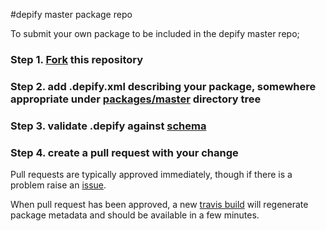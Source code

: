 #depify master package repo

To submit your own package to be included in the depify master repo;

### Step 1. [Fork](https://github.com/depify/depify-packages/fork) this repository

### Step 2. add .depify.xml describing your package, somewhere appropriate under [packages/master](https://github.com/depify/depify-packages/tree/master/packages/master) directory tree

### Step 3. validate .depify against [schema](https://raw.githubusercontent.com/depify/depify-packages/master/etc/depify.rng)

### Step 4. create a pull request with your change

Pull requests are typically approved immediately, though if there is a problem raise an [issue](https://github.com/depify/depify-packages/issues).

When pull request has been approved, a new [travis build](https://travis-ci.org/depify/depify-packages) will regenerate package metadata and should be available in a few minutes.
